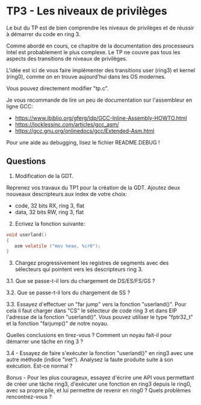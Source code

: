 # TP3 - Les niveaux de privilèges

Le but du TP est de bien comprendre les niveaux de privilèges et de réussir à démarrer du code en ring 3.

Comme abordé en cours, ce chapitre de la documentation des processeurs Intel est probablement le plus complexe. Le TP ne couvre pas tous les aspects des transitions de niveaux de privilèges.

L'idée est ici de vous faire implémenter des transitions user (ring3) et kernel (ring0), comme on en trouve aujourd'hui dans les OS modernes.

Vous pouvez directement modifier "tp.c".

Je vous recommande de lire un peu de documentation sur l'assembleur en ligne GCC:
 - https://www.ibiblio.org/gferg/ldp/GCC-Inline-Assembly-HOWTO.html
 - https://locklessinc.com/articles/gcc_asm/
 - https://gcc.gnu.org/onlinedocs/gcc/Extended-Asm.html

Pour une aide au debugging, lisez le fichier README.DEBUG !


## Questions

1. Modification de la GDT.

Reprenez vos travaux du TP1 pour la création de la GDT. Ajoutez deux nouveaux descripteurs aux index de votre choix:
 - code, 32 bits RX, ring 3, flat
 - data, 32 bits RW, ring 3, flat

2. Ecrivez la fonction suivante:

```c
void userland()
{
   asm volatile ("mov %eax, %cr0");
}
```

3. Chargez progressivement les registres de segments avec des sélecteurs qui pointent vers les descripteurs ring 3.

3.1. Que se passe-t-il lors du chargement de DS/ES/FS/GS ?

3.2. Que se passe-t-il lors du chargement de SS ?

3.3. Essayez d'effectuer un "far jump" vers la fonction "userland()". Pour cela il faut charger dans "CS" le sélecteur de code ring 3 et dans EIP l'adresse de la fonction "userland()". Vous pouvez utiliser le type "fptr32_t" et la fonction "farjump()" de notre noyau.

Quelles conclusions en tirez-vous ? Comment un noyau fait-il pour démarrer une tâche en ring 3 ?

3.4 - Essayez de faire s'exécuter la fonction "userland()" en ring3 avec une autre méthode (indice "iret"). Analysez la faute produite suite à son exécution. Est-ce normal ?

Bonus - Pour les plus courageux, essayez d'écrire une API vous permettant de créer une tâche ring3, d'exécuter une fonction en ring3 depuis le ring0, avec sa propre pile, et lui permettre de revenir en ring0 ? Quels problèmes rencontrez-vous ?
